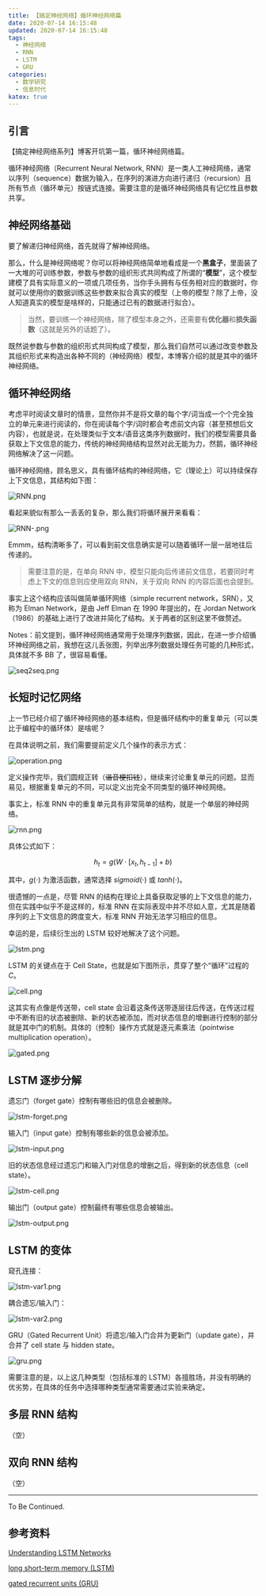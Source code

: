 ```yaml
---
title: 【搞定神经网络】循环神经网络篇
date: 2020-07-14 16:15:48
updated: 2020-07-14 16:15:48
tags:
  - 神经网络
  - RNN
  - LSTM
  - GRU
categories:
  - 数学研究
  - 信息时代
katex: true
---
```


## 引言

【搞定神经网络系列】博客开坑第一篇，循环神经网络篇。

循环神经网络（Recurrent Neural Network, RNN）是一类人工神经网络，通常以序列（sequence）数据为输入，在序列的演进方向进行递归（recursion）且所有节点（循环单元）按链式连接。需要注意的是循环神经网络具有记忆性且参数共享。

<!-- more -->

## 神经网络基础

要了解递归神经网络，首先就得了解神经网络。

那么，什么是神经网络呢？你可以将神经网络简单地看成是一个**黑盒子**，里面装了一大堆的可训练参数，参数与参数的组织形式共同构成了所谓的“**模型**”，这个模型建模了具有实际意义的一项或几项任务，当你手头拥有与任务相对应的数据时，你就可以使用你的数据训练这些参数来拟合真实的模型（上帝的模型？除了上帝，没人知道真实的模型是啥样的，只能通过已有的数据进行拟合）。

> 当然，要训练一个神经网络，除了模型本身之外，还需要有**优化器**和**损失函数**（这就是另外的话题了）。

既然说参数与参数的组织形式共同构成了模型，那么我们自然可以通过改变参数及其组织形式来构造出各种不同的（神经网络）模型，本博客介绍的就是其中的循环神经网络。

## 循环神经网络

考虑平时阅读文章时的情景，显然你并不是将文章的每个字/词当成一个个完全独立的单元来进行阅读的，你在阅读每个字/词时都会考虑前文内容（甚至预想后文内容），也就是说，在处理类似于文本/语音这类序列数据时，我们的模型需要具备获取上下文信息的能力，传统的神经网络结构显然对此无能为力，然鹅，循环神经网络解决了这一问题。

循环神经网络，顾名思义，具有循环结构的神经网络，它（理论上）可以持续保存上下文信息，其结构如下图：

![RNN.png](https://i.loli.net/2020/07/23/GZcjyeQiAWLsNaX.png)

看起来貌似有那么一丢丢的复杂，那么我们将循环展开来看看：

![RNN-.png](https://i.loli.net/2020/07/23/3AdiHYOaXCqTzw8.png)

Emmm，结构清晰多了，可以看到前文信息确实是可以随着循环一层一层地往后传递的。

> 需要注意的是，在单向 RNN 中，模型只能向后传递前文信息，若要同时考虑上下文的信息则应使用双向 RNN，关于双向 RNN 的内容后面也会提到。

事实上这个结构应该叫做简单循环网络（simple recurrent network，SRN），又称为 Elman Network，是由 Jeff Elman 在 1990 年提出的，在 Jordan Network（1986）的基础上进行了改进并简化了结构。关于两者的区别这里不做赘述。

Notes：前文提到，循环神经网络通常用于处理序列数据，因此，在进一步介绍循环神经网络之前，我想在这儿丢张图，列举出序列数据处理任务可能的几种形式，具体就不多 BB 了，很容易看懂。

![seq2seq.png](https://i.loli.net/2020/08/07/FPe4EL9rbmwizVG.png)

## 长短时记忆网络

上一节已经介绍了循环神经网络的基本结构，但是循环结构中的重复单元（可以类比于编程中的循环体）是啥呢？

在具体说明之前，我们需要提前定义几个操作的表示方式：

![operation.png](https://i.loli.net/2020/08/07/GIm9ilRwsjEaOgS.png)

定义操作完毕，我们圆规正转（~~谐音梗扣钱~~），继续来讨论重复单元的问题。显而易见，根据重复单元的不同，可以定义出完全不同类型的循环神经网络。

事实上，标准 RNN 中的重复单元具有非常简单的结构，就是一个单层的神经网络。

![rnn.png](https://i.loli.net/2020/08/07/8YSrXD74nuL2iVT.png)

具体公式如下：

$$ h_{t}=g(W \cdot [x_{t}, h_{t-1}]+b) $$

其中，$g(\cdot)$ 为激活函数，通常选择 $sigmoid(\cdot)$ 或 $tanh(\cdot)$。

很遗憾的一点是，尽管 RNN 的结构在理论上具备获取足够的上下文信息的能力，但在实践中似乎不是这样的，标准 RNN 在实际表现中并不尽如人意，尤其是随着序列的上下文信息的跨度变大，标准 RNN  开始无法学习相应的信息。

幸运的是，后续衍生出的 LSTM 较好地解决了这个问题。

![lstm.png](https://i.loli.net/2020/08/07/ndczrI1UkKu9BoA.png)

LSTM 的关键点在于 Cell State，也就是如下图所示，贯穿了整个“循环”过程的 $C$。

![cell.png](https://i.loli.net/2020/08/07/CtQHRNah2bYGIVk.png)

这其实有点像是传送带，cell state 会沿着这条传送带逐层往后传送，在传送过程中不断有旧的状态被删除、新的状态被添加，而对状态信息的增删进行控制的部分就是其中门的机制。具体的（控制）操作方式就是逐元素乘法（pointwise multiplication operation）。

![gated.png](https://i.loli.net/2020/08/07/9cHTfi1PgjZAsJG.png)

## LSTM 逐步分解

遗忘门（forget gate）控制有哪些旧的信息会被删除。

![lstm-forget.png](https://i.loli.net/2020/08/07/Ofw8mvycq9pFSH7.png)

输入门（input gate）控制有哪些新的信息会被添加。

![lstm-input.png](https://i.loli.net/2020/08/07/wvOMDegrj1idyNG.png)

旧的状态信息经过遗忘门和输入门对信息的增删之后，得到新的状态信息（cell state）。

![lstm-cell.png](https://i.loli.net/2020/08/07/TvKPbklNqOdjw9L.png)

输出门（output gate）控制最终有哪些信息会被输出。

![lstm-output.png](https://i.loli.net/2020/08/07/ecyrjV6iN2OvpgH.png)

## LSTM 的变体

窥孔连接：

![lstm-var1.png](https://i.loli.net/2020/08/07/Y8yXdcvHnqGmbgN.png)

耦合遗忘/输入门：

![lstm-var2.png](https://i.loli.net/2020/08/07/28VcwqbzKu5lE9L.png)

GRU（Gated Recurrent Unit）将遗忘/输入门合并为更新门（update gate），并合并了 cell state 与 hidden state。

![gru.png](https://i.loli.net/2020/08/07/35ldwRJIc6sEoQm.png)

需要注意的是，以上这几种类型（包括标准的 LSTM）各擅胜场，并没有明确的优劣势，在具体的任务中选择哪种类型通常需要通过实验来确定。

## 多层 RNN 结构

（空）

## 双向 RNN 结构

（空）

---

To Be Continued.

## 参考资料

[Understanding LSTM Networks](http://colah.github.io/posts/2015-08-Understanding-LSTMs/)

[long short-term memory (LSTM)](https://www.researchgate.net/publication/13853244_Long_Short-term_Memory)

[gated recurrent units (GRU)](https://arxiv.org/abs/1409.1259)

<!-- Q.E.D. -->